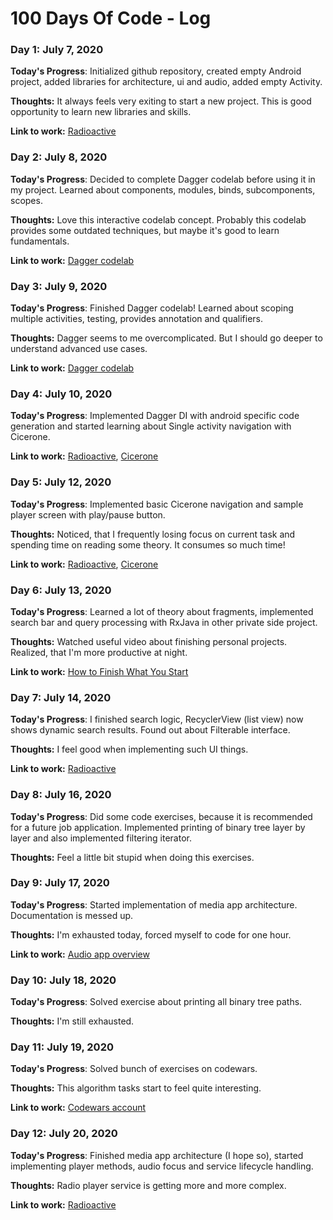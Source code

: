 # 100 Days Of Code - Log

### Day 1: July 7, 2020

**Today's Progress**: Initialized github repository, created empty Android project, added libraries for architecture, ui and audio, added empty Activity.

**Thoughts:** It always feels very exiting to start a new project. This is good opportunity to learn new libraries and skills.

**Link to work:** [Radioactive](https://github.com/Keyrillanskiy/Radioactive)

### Day 2: July 8, 2020

**Today's Progress**: Decided to complete Dagger codelab before using it in my project. Learned about components, modules, binds, subcomponents, scopes.

**Thoughts:** Love this interactive codelab concept. Probably this codelab provides some outdated techniques, but maybe it's good to learn fundamentals.

**Link to work:** [Dagger codelab](https://codelabs.developers.google.com/codelabs/android-dagger/)

### Day 3: July 9, 2020

**Today's Progress**: Finished Dagger codelab! Learned about scoping multiple activities, testing, provides annotation and qualifiers.

**Thoughts:** Dagger seems to me overcomplicated. But I should go deeper to understand advanced use cases.

**Link to work:** [Dagger codelab](https://codelabs.developers.google.com/codelabs/android-dagger/)

### Day 4: July 10, 2020

**Today's Progress**: Implemented Dagger DI with android specific code generation and started learning about Single activity navigation with Cicerone.

**Link to work:** [Radioactive](https://github.com/Keyrillanskiy/Radioactive), [Cicerone](https://github.com/terrakok/Cicerone)

### Day 5: July 12, 2020

**Today's Progress**: Implemented basic Cicerone navigation and sample player screen with play/pause button.

**Thoughts:** Noticed, that I frequently losing focus on current task and spending time on reading some theory. It consumes so much time!

**Link to work:** [Radioactive](https://github.com/Keyrillanskiy/Radioactive), [Cicerone](https://github.com/terrakok/Cicerone)

### Day 6: July 13, 2020

**Today's Progress**: Learned a lot of theory about fragments, implemented search bar and query processing with RxJava in other private side project.

**Thoughts:** Watched useful video about finishing personal projects. Realized, that I'm more productive at night.

**Link to work:** [How to Finish What You Start](https://www.youtube.com/watch?v=Ai8Irb7L_JM&list=WL&index=11&t=0s)

### Day 7: July 14, 2020

**Today's Progress**: I finished search logic, RecyclerView (list view) now shows dynamic search results. Found out about Filterable interface.

**Thoughts:** I feel good when implementing such UI things.

**Link to work:** [Radioactive](https://github.com/Keyrillanskiy/Radioactive)

### Day 8: July 16, 2020

**Today's Progress**: Did some code exercises, because it is recommended for a future job application. Implemented printing of binary tree layer by layer and also implemented filtering iterator.

**Thoughts:** Feel a little bit stupid when doing this exercises.

### Day 9: July 17, 2020

**Today's Progress**: Started implementation of media app architecture. Documentation is messed up.

**Thoughts:** I'm exhausted today, forced myself to code for one hour.

**Link to work:** [Audio app overview](https://developer.android.com/guide/topics/media-apps/audio-app/building-an-audio-app)

### Day 10: July 18, 2020

**Today's Progress**: Solved exercise about printing all binary tree paths.

**Thoughts:** I'm still exhausted.

### Day 11: July 19, 2020

**Today's Progress**: Solved bunch of exercises on codewars.

**Thoughts:** This algorithm tasks start to feel quite interesting.

**Link to work:** [Codewars account](https://www.codewars.com/users/Keyrillanskiy)

### Day 12: July 20, 2020

**Today's Progress**: Finished media app architecture (I hope so), started implementing player methods, audio focus and service lifecycle handling.

**Thoughts:** Radio player service is getting more and more complex.

**Link to work:** [Radioactive](https://github.com/Keyrillanskiy/Radioactive)
